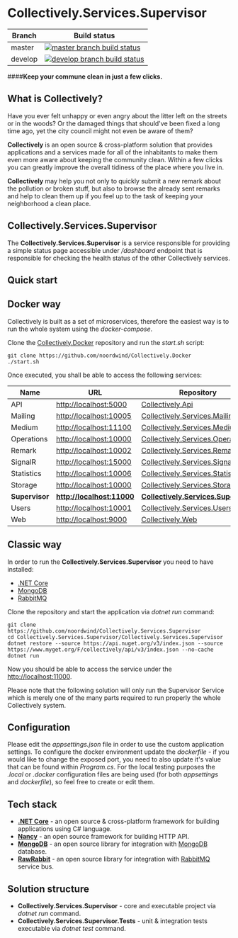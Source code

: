 # Collectively.Services.Supervisor

|Branch             |Build status                                                  
|-------------------|-----------------------------------------------------
|master             |[![master branch build status](https://api.travis-ci.org/noordwind/Collectively.Services.Supervisor.svg?branch=master)](https://travis-ci.org/noordwind/Collectively.Services.Supervisor)
|develop            |[![develop branch build status](https://api.travis-ci.org/noordwind/Collectively.Services.Supervisor.svg?branch=develop)](https://travis-ci.org/noordwind/Collectively.Services.Supervisor/branches)

####**Keep your commune clean in just a few clicks.**

**What is Collectively?**
----------------

Have you ever felt unhappy or even angry about the litter left on the streets or in the woods? Or the damaged things that should've been fixed a long time ago, yet the city council might not even be aware of them?

**Collectively** is an open source & cross-platform solution that provides applications and a services made for all of the inhabitants to make them even more aware about keeping the community clean. 
Within a few clicks you can greatly improve the overall tidiness of the place where you live in. 

**Collectively** may help you not only to quickly submit a new remark about the pollution or broken stuff, but also to browse the already sent remarks and help to clean them up if you feel up to the task of keeping your neighborhood a clean place.

**Collectively.Services.Supervisor**
----------------

The **Collectively.Services.Supervisor** is a service responsible for providing a simple status page accessible under */dashboard* endpoint that is responsible for checking the health status of the other Collectively services.

**Quick start**
----------------

## Docker way

Collectively is built as a set of microservices, therefore the easiest way is to run the whole system using the *docker-compose*.

Clone the [Collectively.Docker](https://github.com/noordwind/Collectively.Docker) repository and run the *start.sh* script:

```
git clone https://github.com/noordwind/Collectively.Docker
./start.sh
```

Once executed, you shall be able to access the following services:

|Name               |URL                                                  |Repository 
|-------------------|-----------------------------------------------------|-----------------------------------------------------------------------------------------------
|API                |[http://localhost:5000](http://localhost:5000)       |[Collectively.Api](https://github.com/noordwind/Collectively.Api) 
|Mailing            |[http://localhost:10005](http://localhost:10005)     |[Collectively.Services.Mailing](https://github.com/noordwind/Collectively.Services.Mailing)
|Medium             |[http://localhost:11100](http://localhost:11100)     |[Collectively.Services.Medium](https://github.com/noordwind/Collectively.Services.Medium) 
|Operations         |[http://localhost:10000](http://localhost:10000)     |[Collectively.Services.Operations](https://github.com/noordwind/Collectively.Services.Operations)
|Remark             |[http://localhost:10002](http://localhost:10002)     |[Collectively.Services.Remarks](https://github.com/noordwind/Collectively.Services.Remarks)
|SignalR            |[http://localhost:15000](http://localhost:15000)     |[Collectively.Services.SignalR](https://github.com/noordwind/Collectively.Services.SignalR) 
|Statistics         |[http://localhost:10006](http://localhost:10006)     |[Collectively.Services.Statistics](https://github.com/noordwind/Collectively.Services.Statistics)
|Storage            |[http://localhost:10000](http://localhost:10000)     |[Collectively.Services.Storage](https://github.com/noordwind/Collectively.Services.Storage)
|**Supervisor**     |**[http://localhost:11000](http://localhost:11000)** |**[Collectively.Services.Supervisor](https://github.com/noordwind/Collectively.Services.Supervisor)** 
|Users              |[http://localhost:10001](http://localhost:10001)     |[Collectively.Services.Users](https://github.com/noordwind/Collectively.Services.Users) 
|Web                |[http://localhost:9000](http://localhost:9000)       |[Collectively.Web](https://github.com/noordwind/Collectively.Web) 

## Classic way

In order to run the **Collectively.Services.Supervisor** you need to have installed:
- [.NET Core](https://dotnet.github.io)
- [MongoDB](https://www.mongodb.com)
- [RabbitMQ](https://www.rabbitmq.com)

Clone the repository and start the application via *dotnet run* command:

```
git clone https://github.com/noordwind/Collectively.Services.Supervisor
cd Collectively.Services.Supervisor/Collectively.Services.Supervisor
dotnet restore --source https://api.nuget.org/v3/index.json --source https://www.myget.org/F/collectively/api/v3/index.json --no-cache
dotnet run
```

Now you should be able to access the service under the [http://localhost:11000](http://localhost:11000). 

Please note that the following solution will only run the Supervisor Service which is merely one of the many parts required to run properly the whole Collectively system.

**Configuration**
----------------

Please edit the *appsettings.json* file in order to use the custom application settings. To configure the docker environment update the *dockerfile* - if you would like to change the exposed port, you need to also update it's value that can be found within *Program.cs*.
For the local testing purposes the *.local* or *.docker* configuration files are being used (for both *appsettings* and *dockerfile*), so feel free to create or edit them.

**Tech stack**
----------------
- **[.NET Core](https://dotnet.github.io)** - an open source & cross-platform framework for building applications using C# language.
- **[Nancy](http://nancyfx.org)** - an open source framework for building HTTP API.
- **[MongoDB](https://github.com/mongodb/mongo-csharp-driver)** - an open source library for integration with [MongoDB](https://www.mongodb.com) database.
- **[RawRabbit](https://github.com/pardahlman/RawRabbit)** - an open source library for integration with [RabbitMQ](https://www.rabbitmq.com) service bus.

**Solution structure**
----------------
- **Collectively.Services.Supervisor** - core and executable project via *dotnet run* command.
- **Collectively.Services.Supervisor.Tests** - unit & integration tests executable via *dotnet test* command.